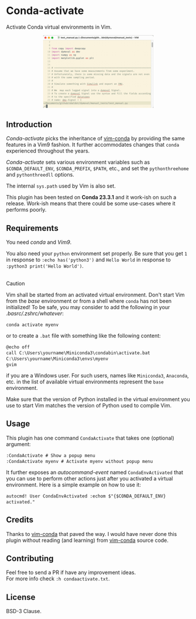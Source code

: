 # Conda-activate
Activate Conda virtual environments in Vim.

<p align="center">
<img src="/Conda.gif" width="60%" height="60%">
</p>

## Introduction
*Conda-activate* picks the inheritance of
[vim-conda](https://github.com/cjrh/vim-conda) by providing the same features
in a Vim9 fashion.  It further accommodates changes that `conda` experienced
throughout the years.


*Conda-activate* sets various environment variables such as
`$CONDA_DEFAULT_ENV`,
 `$CONDA_PREFIX`, `$PATH`, etc., and set the
`pythonthreehome` and `pythonthreedll` options.

The internal `sys.path` used by Vim is also set.

This plugin has been tested on **Conda 23.3.1** and it work-ish on such a release.
Work-ish means that there could be some use-cases where it performs poorly.


## Requirements
You need *conda* and *Vim9*.<br>

You also need  your `python` environment set properly.
Be sure that you get `1` in response to  `:echo has('python3')` and
 `Hello World` in response to `:python3 print('Hello World')`.<br><br>

<!-- If it won't happen, then you have to set the `pythonthreedll` and -->
<!-- `pythonthreehome` options in Vim. -->
<!-- See `:h pythonthreedll` and `:h pythonthreehome`.<br><br> -->


> [!CAUTION]
> Vim shall be started from an activated virtual environment.
> Don't start Vim from the *base* environment or from a shell where `conda`
> has not been initialized!
> To be safe, you may consider to add the following
> in your *.basrc/.zshrc/whatever*:
>```
>conda activate myenv
>```
> or to create a `.bat` file with something like the following content:
>```
>@echo off
>call C:\Users\yourname\Miniconda3\condabin\activate.bat C:\Users\yourname\Miniconda3\envs\myenv
>gvim
>```
>
> if you are a Windows user.
> For such users, names like `Miniconda3`, `Anaconda`, etc. in the
> list of available virtual environments represent the `base` environment.
>
> Make sure that the version of Python installed in the virtual environment you use to start Vim
> matches the version of Python used to compile Vim.


## Usage
This plugin has one command `CondaActivate` that takes one (optional) argument:
```
:CondaActivate # Show a popup menu
:CondaActivate myenv # Activate myenv without popup menu
```

It further exposes an *autocommand-event* named `CondaEnvActivated` that
you can use to perform other actions just after you activated a virtual
environment.
Here is a simple example on how to use it:
```
autocmd! User CondaEnvActivated :echom $"{$CONDA_DEFAULT_ENV} activated."
```

## Credits
Thanks to [vim-conda](https://github.com/cjrh/vim-conda) that paved the way.
I would have never done this plugin without reading (and learning)
from [vim-conda](https://github.com/cjrh/vim-conda) source code.


## Contributing
Feel free to send a PR if have any improvement ideas.<br>
For more info check `:h condaactivate.txt`.


## License
BSD-3 Clause.
